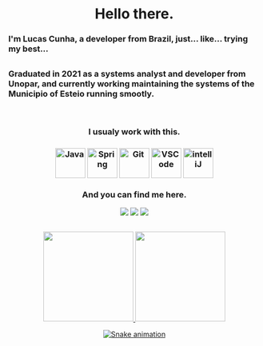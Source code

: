 <div aling=center><h1 align="center"> Hello there. </h1>
<h3 aling="center"> I'm Lucas Cunha, a developer from Brazil, just... like... trying my best... <h2>
<h3 aling="center"> Graduated in 2021 as a systems analyst and developer from Unopar, and currently working maintaining the systems of the Municipio of Esteio running smootly. </h3>

<div align="center" style="display: inline_block"><br>
<h3 aling="center"> I usualy work with this. <h3>
<img align="center" title="Java" width="60" height="60" src="https://cdn.jsdelivr.net/gh/devicons/devicon/icons/java/java-original.svg"/>
<img align="center" title="Spring" width="60" height="60" src="https://cdn.jsdelivr.net/gh/devicons/devicon/icons/spring/spring-original.svg" />
<img align="center" title="Git" width="60" height="60" src="https://cdn.jsdelivr.net/gh/devicons/devicon/icons/git/git-original.svg" />
<img align="center" title="VSCode" width="60" height="60" src="https://cdn.jsdelivr.net/gh/devicons/devicon/icons/intellij/intellij-original.svg" />
<img align="center" title="intelliJ" width="60" height="60" src="https://cdn.jsdelivr.net/gh/devicons/devicon/icons/vscode/vscode-original.svg" />

### And you can find me here.
<div aling=center>
<a href = "mailto:lucasdcunha42@gmail.com"><img src="https://img.shields.io/badge/Gmail-D14836?style=for-the-badge&logo=gmail&logoColor=white" target="_blank"></a>
<a href="https://www.linkedin.com/in/lucas-kaua-dias-cunha-688128217/" target="_blank"><img src="https://img.shields.io/badge/-LinkedIn-%230077B5?style=for-the-badge&logo=linkedin&logoColor=white" target="_blank"></a>
<a href = "https://wa.me/5551997661828"><img src="https://img.shields.io/badge/WhatsApp-25D366?style=for-the-badge&logo=whatsapp&logoColor=white" target="_blank"></a>
</div>

##
<div>
<a href="https://github.com/seu-usuário-aqui">
<img height="180em" src="https://github-readme-stats.vercel.app/api/top-langs/?username=lucasdcunha42&layout=compact&langs_count=7&theme=dracula"/>
<img height="180em" src="https://github-readme-stats.vercel.app/api?username=lucasdcunha42&show_icons=true&theme=dracula&include_all_commits=true&count_private=true"/>
</div>

![Snake animation](https://github.com/lucasdcunha42/lucasdcunha42/blob/output/github-contribution-grid-snake.svg)

</div>
</div>

